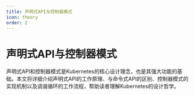 ```yaml
---
title: 声明式API与控制器模式
icon: theory
order: 2
---
```


# 声明式API与控制器模式

声明式API和控制器模式是Kubernetes的核心设计理念，也是其强大功能的基础。本文将详细介绍声明式API的工作原理、与命令式API的区别、控制器模式的实现机制以及调谐循环的工作流程，帮助读者理解Kubernetes的设计哲学。
